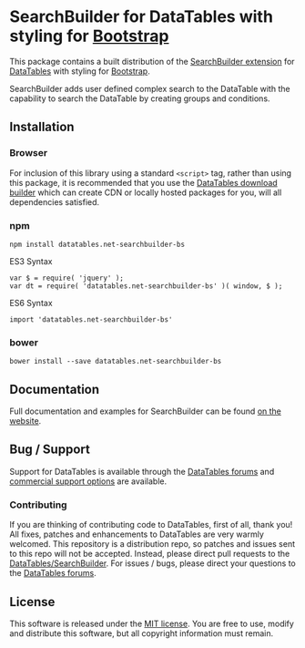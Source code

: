 # SearchBuilder for DataTables with styling for [Bootstrap](https://getbootstrap.com/docs/3.3/)

This package contains a built distribution of the [SearchBuilder extension](https://datatables.net/extensions/SearchBuilder) for [DataTables](https://datatables.net/) with styling for [Bootstrap](https://getbootstrap.com/docs/3.3/).

SearchBuilder adds user defined complex search to the DataTable with the capability to search the DataTable by creating groups and conditions.


## Installation

### Browser

For inclusion of this library using a standard `<script>` tag, rather than using this package, it is recommended that you use the [DataTables download builder](//datatables.net/download) which can create CDN or locally hosted packages for you, will all dependencies satisfied.

### npm

```
npm install datatables.net-searchbuilder-bs
```

ES3 Syntax
```
var $ = require( 'jquery' );
var dt = require( 'datatables.net-searchbuilder-bs' )( window, $ );
```

ES6 Syntax
```
import 'datatables.net-searchbuilder-bs'
```

### bower

```
bower install --save datatables.net-searchbuilder-bs
```



## Documentation

Full documentation and examples for SearchBuilder can be found [on the website](https://datatables.net/extensions/searchbuilder).


## Bug / Support

Support for DataTables is available through the [DataTables forums](//datatables.net/forums) and [commercial support options](//datatables.net/support) are available.


### Contributing

If you are thinking of contributing code to DataTables, first of all, thank you! All fixes, patches and enhancements to DataTables are very warmly welcomed. This repository is a distribution repo, so patches and issues sent to this repo will not be accepted. Instead, please direct pull requests to the [DataTables/SearchBuilder](http://github.com/DataTables/SearchBuilder). For issues / bugs, please direct your questions to the [DataTables forums](//datatables.net/forums).


## License

This software is released under the [MIT license](//datatables.net/license). You are free to use, modify and distribute this software, but all copyright information must remain.

